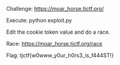 Challenge: https://moar_horse.tjctf.org/

Execute: python exploit.py

Edit the cookie token value and do a race.

Race: https://moar_horse.tjctf.org/race

Flag: tjctf{w0www_y0ur_h0rs3_is_f444ST!}
